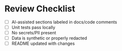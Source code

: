 # Review Checklist
- [ ] AI-assisted sections labeled in docs/code comments
- [ ] Unit tests pass locally
- [ ] No secrets/PII present
- [ ] Data is synthetic or properly redacted
- [ ] README updated with changes
